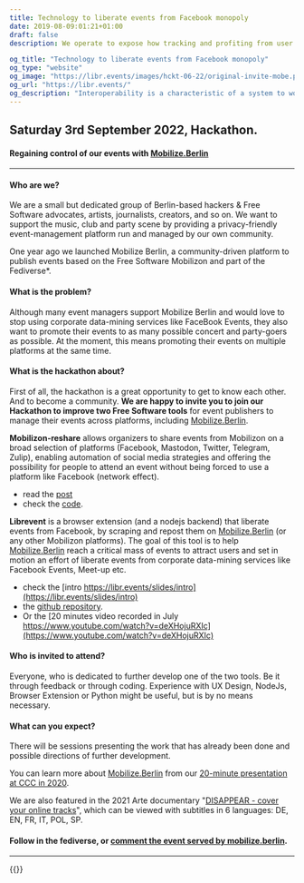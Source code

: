 ```yaml
---
title: Technology to liberate events from Facebook monopoly
date: 2019-08-09:01:21+01:00
draft: false
description: We operate to expose how tracking and profiting from user data had a negative impact on society, and develop proof of concept countermeasures

og_title: "Technology to liberate events from Facebook monopoly"
og_type: "website"
og_image: "https://libr.events/images/hckt-06-22/original-invite-mobe.png"
og_url: "https://libr.events/"
og_description: "Interoperability is a characteristic of a system to work with other systems - we would not wait for regulations, but react against Facebook walled garden."
---
```


## Saturday 3rd September 2022, Hackathon.

#### Regaining control of our events with [Mobilize.Berlin](http://mobilize.berlin/)

---

#### Who are we?

We are a small but dedicated group of Berlin-based hackers & Free Software advocates, artists, journalists, creators, and so on. We want to support the music, club and party scene by providing a privacy-friendly event-management platform run and managed by our own community.

One year ago we launched Mobilize Berlin, a community-driven platform to publish events based on the Free Software Mobilizon and part of the Fediverse*.

#### What is the problem?

Although many event managers support Mobilize Berlin and would love to stop using corporate data-mining services like FaceBook Events, they also want to promote their events to as many possible concert and party-goers as possible. At the moment, this means promoting their events on multiple platforms at the same time.

#### What is the hackathon about?

First of all, the hackathon is a great opportunity to get to know each other. And to become a community. **We are happy to invite you to join our Hackathon to improve two Free Software tools** for event publishers to manage their events across platforms, including [Mobilize.Berlin](http://mobilize.berlin/).

**Mobilizon-reshare** allows organizers to share events from Mobilizon on a broad selection of platforms (Facebook, Mastodon, Twitter, Telegram, Zulip), enabling automation of social media strategies and offering the possibility for people to attend an event without being forced to use a platform like Facebook (network effect).
  * read the [post](https://write.as/simone-robutti/supercharge-your-events-using-mobilizon-and-mobilizon-reshare)
  * check the [code](https://github.com/Tech-Workers-Coalition-Italia/mobilizon-reshare).

**Librevent** is a browser extension (and a nodejs backend) that liberate events from Facebook, by scraping and repost them on [Mobilize.Berlin](http://mobilize.berlin/) (or any other Mobilizon platforms). The goal of this tool is to help [Mobilize.Berlin](http://mobilize.berlin/) reach a critical mass of events to attract users and set in motion an effort of liberate events from corporate data-mining services like Facebook Events, Meet-up etc.
  * check the [intro https://libr.events/slides/intro](https://libr.events/slides/intro)
  * the [github repository](https://github.com/tracking-exposed/librevent).
  * Or the [20 minutes video recorded in July https://www.youtube.com/watch?v=deXHojuRXIc](https://www.youtube.com/watch?v=deXHojuRXIc)

#### Who is invited to attend?

Everyone, who is dedicated to further develop one of the two tools. Be it through feedback or through coding. Experience with UX Design, NodeJs, Browser Extension or Python might be useful, but is by no means necessary.

#### What can you expect?

There will be sessions presenting the work that has already been done and possible directions of further development.

You can learn more about [Mobilize.Berlin](http://mobilize.berlin/) from our [20-minute presentation at CCC in 2020](https://media.ccc.de/v/r3c-oio-241-berlin-let-s-take-back-control-of-our-events-#t=0).

We are also featured in the 2021 Arte documentary "[DISAPPEAR - cover your online tracks](https://www.arte.tv/en/videos/100750-000-F/disappear/)", which can be viewed with subtitles in 6 languages: DE, EN, FR, IT, POL, SP.  

#### Follow in the fediverse, or [comment the event served by mobilize.berlin](https://mobilize.berlin/events/d573f9fd-016a-4859-8410-db6732e86d08#comments).

---

{{<librevent-extension>}}
